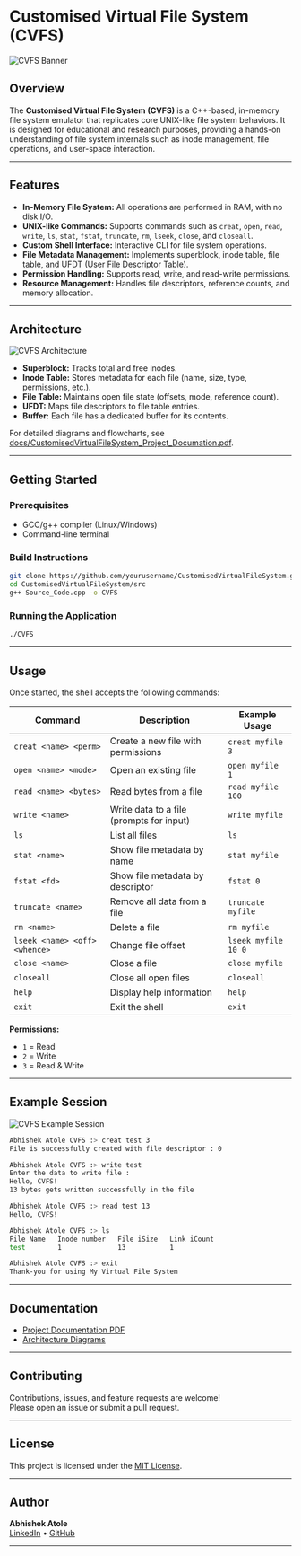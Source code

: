 # Customised Virtual File System (CVFS)

![CVFS Banner](images/cvfs-banner.png)

## Overview

The **Customised Virtual File System (CVFS)** is a C++-based, in-memory file system emulator that replicates core UNIX-like file system behaviors. It is designed for educational and research purposes, providing a hands-on understanding of file system internals such as inode management, file operations, and user-space interaction.

---

## Features

- **In-Memory File System:** All operations are performed in RAM, with no disk I/O.
- **UNIX-like Commands:** Supports commands such as `creat`, `open`, `read`, `write`, `ls`, `stat`, `fstat`, `truncate`, `rm`, `lseek`, `close`, and `closeall`.
- **Custom Shell Interface:** Interactive CLI for file system operations.
- **File Metadata Management:** Implements superblock, inode table, file table, and UFDT (User File Descriptor Table).
- **Permission Handling:** Supports read, write, and read-write permissions.
- **Resource Management:** Handles file descriptors, reference counts, and memory allocation.

---

## Architecture

![CVFS Architecture](images/cvfs-architecture.png)

- **Superblock:** Tracks total and free inodes.
- **Inode Table:** Stores metadata for each file (name, size, type, permissions, etc.).
- **File Table:** Maintains open file state (offsets, mode, reference count).
- **UFDT:** Maps file descriptors to file table entries.
- **Buffer:** Each file has a dedicated buffer for its contents.

For detailed diagrams and flowcharts, see [docs/CustomisedVirtualFileSystem_Project_Documation.pdf](docs/CustomisedVirtualFileSystem_Project_Documation.pdf).

---

## Getting Started

### Prerequisites

- GCC/g++ compiler (Linux/Windows)
- Command-line terminal

### Build Instructions

```sh
git clone https://github.com/yourusername/CustomisedVirtualFileSystem.git
cd CustomisedVirtualFileSystem/src
g++ Source_Code.cpp -o CVFS
```

### Running the Application

```sh
./CVFS
```

---

## Usage

Once started, the shell accepts the following commands:

| Command                | Description                                 | Example Usage                   |
|------------------------|---------------------------------------------|---------------------------------|
| `creat <name> <perm>`  | Create a new file with permissions          | `creat myfile 3`                |
| `open <name> <mode>`   | Open an existing file                       | `open myfile 1`                 |
| `read <name> <bytes>`  | Read bytes from a file                      | `read myfile 100`               |
| `write <name>`         | Write data to a file (prompts for input)    | `write myfile`                  |
| `ls`                   | List all files                              | `ls`                            |
| `stat <name>`          | Show file metadata by name                  | `stat myfile`                   |
| `fstat <fd>`           | Show file metadata by descriptor            | `fstat 0`                       |
| `truncate <name>`      | Remove all data from a file                 | `truncate myfile`               |
| `rm <name>`            | Delete a file                               | `rm myfile`                     |
| `lseek <name> <off> <whence>` | Change file offset                  | `lseek myfile 10 0`             |
| `close <name>`         | Close a file                                | `close myfile`                  |
| `closeall`             | Close all open files                        | `closeall`                      |
| `help`                 | Display help information                    | `help`                          |
| `exit`                 | Exit the shell                              | `exit`                          |

**Permissions:**  
- `1` = Read  
- `2` = Write  
- `3` = Read & Write

---

## Example Session

![CVFS Example Session](images/cvfs-session.png)

```sh
Abhishek Atole CVFS :> creat test 3
File is successfully created with file descriptor : 0

Abhishek Atole CVFS :> write test
Enter the data to write file :
Hello, CVFS!
13 bytes gets written successfully in the file

Abhishek Atole CVFS :> read test 13
Hello, CVFS!

Abhishek Atole CVFS :> ls
File Name   Inode number   File iSize   Link iCount
test        1              13           1

Abhishek Atole CVFS :> exit
Thank-you for using My Virtual File System
```

---

## Documentation

- [Project Documentation PDF](docs/CustomisedVirtualFileSystem_Project_Documation.pdf)
- [Architecture Diagrams](docs/)

---

## Contributing

Contributions, issues, and feature requests are welcome!  
Please open an issue or submit a pull request.

---

## License

This project is licensed under the [MIT License](LICENSE).

---

## Author

**Abhishek Atole**  
[LinkedIn](#) • [GitHub](#)

---
